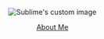 <p align="center">
  <img src="https://user-images.githubusercontent.com/69145799/151753662-9336083e-8c61-49da-9087-e659df2626b9.gif" alt="Sublime's custom image"/>
</p>
<p align="center"><a href="https://devwithpug.github.io/about/">About Me</a></p>
